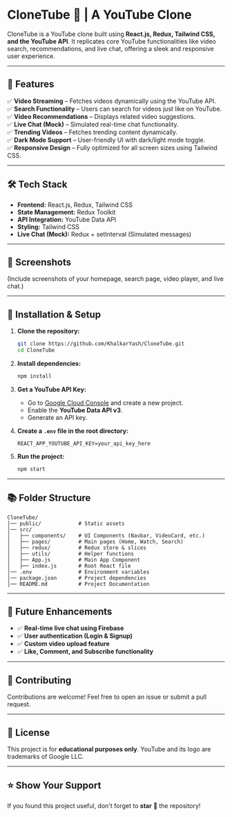 # **CloneTube** 🎥 | A YouTube Clone  

CloneTube is a YouTube clone built using **React.js, Redux, Tailwind CSS, and the YouTube API**. It replicates core YouTube functionalities like video search, recommendations, and live chat, offering a sleek and responsive user experience.  

---

## **🚀 Features**  

✅ **Video Streaming** – Fetches videos dynamically using the YouTube API.  
✅ **Search Functionality** – Users can search for videos just like on YouTube.  
✅ **Video Recommendations** – Displays related video suggestions.  
✅ **Live Chat (Mock)** – Simulated real-time chat functionality.  
✅ **Trending Videos** – Fetches trending content dynamically.  
✅ **Dark Mode Support** – User-friendly UI with dark/light mode toggle.  
✅ **Responsive Design** – Fully optimized for all screen sizes using Tailwind CSS.  

---

## **🛠️ Tech Stack**  

- **Frontend:** React.js, Redux, Tailwind CSS  
- **State Management:** Redux Toolkit  
- **API Integration:** YouTube Data API  
- **Styling:** Tailwind CSS  
- **Live Chat (Mock):** Redux + setInterval (Simulated messages)  

---

## **📸 Screenshots**  

(Include screenshots of your homepage, search page, video player, and live chat.)  

---

## **🔧 Installation & Setup**  

1. **Clone the repository:**  
   ```bash
   git clone https://github.com/KhalkarYash/CloneTube.git
   cd CloneTube
   ```  
   
2. **Install dependencies:**  
   ```bash
   npm install
   ```  

3. **Get a YouTube API Key:**  
   - Go to [Google Cloud Console](https://console.cloud.google.com/) and create a new project.  
   - Enable the **YouTube Data API v3**.  
   - Generate an API key.  

4. **Create a `.env` file in the root directory:**  
   ```plaintext
   REACT_APP_YOUTUBE_API_KEY=your_api_key_here
   ```  

5. **Run the project:**  
   ```bash
   npm start
   ```  

---

## **📚 Folder Structure**  

```
CloneTube/
│── public/            # Static assets
│── src/
│   ├── components/    # UI Components (Navbar, VideoCard, etc.)
│   ├── pages/         # Main pages (Home, Watch, Search)
│   ├── redux/         # Redux store & slices
│   ├── utils/         # Helper functions
│   ├── App.js         # Main App Component
│   ├── index.js       # Root React file
│── .env               # Environment variables
│── package.json       # Project dependencies
│── README.md          # Project Documentation
```

---

## **🎯 Future Enhancements**  

- ✅ **Real-time live chat using Firebase**  
- ✅ **User authentication (Login & Signup)**  
- ✅ **Custom video upload feature**  
- ✅ **Like, Comment, and Subscribe functionality**  

---

## **🤝 Contributing**  

Contributions are welcome! Feel free to open an issue or submit a pull request.  

---

## **📜 License**  

This project is for **educational purposes only**. YouTube and its logo are trademarks of Google LLC.  

---

## **⭐ Show Your Support**  

If you found this project useful, don't forget to **star** 🌟 the repository!  
